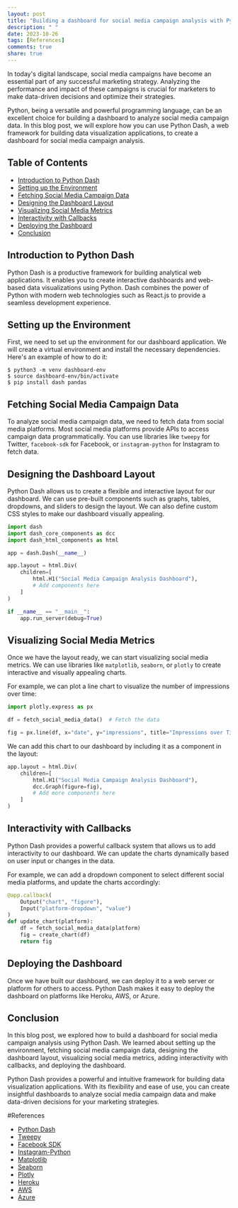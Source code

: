 ```yaml
---
layout: post
title: "Building a dashboard for social media campaign analysis with Python Dash"
description: " "
date: 2023-10-26
tags: [References]
comments: true
share: true
---
```


In today's digital landscape, social media campaigns have become an essential part of any successful marketing strategy. Analyzing the performance and impact of these campaigns is crucial for marketers to make data-driven decisions and optimize their strategies.

Python, being a versatile and powerful programming language, can be an excellent choice for building a dashboard to analyze social media campaign data. In this blog post, we will explore how you can use Python Dash, a web framework for building data visualization applications, to create a dashboard for social media campaign analysis.

## Table of Contents
- [Introduction to Python Dash](#introduction-to-python-dash)
- [Setting up the Environment](#setting-up-the-environment)
- [Fetching Social Media Campaign Data](#fetching-social-media-campaign-data)
- [Designing the Dashboard Layout](#designing-the-dashboard-layout)
- [Visualizing Social Media Metrics](#visualizing-social-media-metrics)
- [Interactivity with Callbacks](#interactivity-with-callbacks)
- [Deploying the Dashboard](#deploying-the-dashboard)
- [Conclusion](#conclusion)

## Introduction to Python Dash

Python Dash is a productive framework for building analytical web applications. It enables you to create interactive dashboards and web-based data visualizations using Python. Dash combines the power of Python with modern web technologies such as React.js to provide a seamless development experience.

## Setting up the Environment

First, we need to set up the environment for our dashboard application. We will create a virtual environment and install the necessary dependencies. Here's an example of how to do it:

```
$ python3 -m venv dashboard-env
$ source dashboard-env/bin/activate
$ pip install dash pandas
```

## Fetching Social Media Campaign Data

To analyze social media campaign data, we need to fetch data from social media platforms. Most social media platforms provide APIs to access campaign data programmatically. You can use libraries like `tweepy` for Twitter, `facebook-sdk` for Facebook, or `instagram-python` for Instagram to fetch data.

## Designing the Dashboard Layout

Python Dash allows us to create a flexible and interactive layout for our dashboard. We can use pre-built components such as graphs, tables, dropdowns, and sliders to design the layout. We can also define custom CSS styles to make our dashboard visually appealing.

```python
import dash
import dash_core_components as dcc
import dash_html_components as html

app = dash.Dash(__name__)

app.layout = html.Div(
    children=[
        html.H1("Social Media Campaign Analysis Dashboard"),
        # Add components here
    ]
)

if __name__ == "__main__":
    app.run_server(debug=True)
```

## Visualizing Social Media Metrics

Once we have the layout ready, we can start visualizing social media metrics. We can use libraries like `matplotlib`, `seaborn`, or `plotly` to create interactive and visually appealing charts.

For example, we can plot a line chart to visualize the number of impressions over time:

```python
import plotly.express as px

df = fetch_social_media_data()  # Fetch the data

fig = px.line(df, x="date", y="impressions", title="Impressions over Time")
```

We can add this chart to our dashboard by including it as a component in the layout:

```python
app.layout = html.Div(
    children=[
        html.H1("Social Media Campaign Analysis Dashboard"),
        dcc.Graph(figure=fig),
        # Add more components here
    ]
)
```

## Interactivity with Callbacks

Python Dash provides a powerful callback system that allows us to add interactivity to our dashboard. We can update the charts dynamically based on user input or changes in the data.

For example, we can add a dropdown component to select different social media platforms, and update the charts accordingly:

```python
@app.callback(
    Output("chart", "figure"),
    Input("platform-dropdown", "value")
)
def update_chart(platform):
    df = fetch_social_media_data(platform)
    fig = create_chart(df)
    return fig
```

## Deploying the Dashboard

Once we have built our dashboard, we can deploy it to a web server or platform for others to access. Python Dash makes it easy to deploy the dashboard on platforms like Heroku, AWS, or Azure.

## Conclusion

In this blog post, we explored how to build a dashboard for social media campaign analysis using Python Dash. We learned about setting up the environment, fetching social media campaign data, designing the dashboard layout, visualizing social media metrics, adding interactivity with callbacks, and deploying the dashboard.

Python Dash provides a powerful and intuitive framework for building data visualization applications. With its flexibility and ease of use, you can create insightful dashboards to analyze social media campaign data and make data-driven decisions for your marketing strategies.

#References
- [Python Dash](https://dash.plotly.com/)
- [Tweepy](https://www.tweepy.org/)
- [Facebook SDK](https://developers.facebook.com/docs/apis-and-sdks)
- [Instagram-Python](https://pypi.org/project/instagram-python/)
- [Matplotlib](https://matplotlib.org/)
- [Seaborn](https://seaborn.pydata.org/)
- [Plotly](https://plotly.com/python/)
- [Heroku](https://www.heroku.com/)
- [AWS](https://aws.amazon.com/)
- [Azure](https://azure.microsoft.com/)